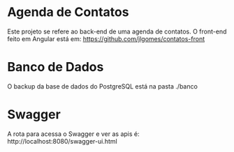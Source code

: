 # Agenda de Contatos
Este projeto se refere ao back-end de uma agenda de contatos.
O front-end feito em Angular está em: https://github.com/jlgomes/contatos-front

# Banco de Dados
O backup da base de dados do PostgreSQL está na pasta ./banco

# Swagger
A rota para acessa o Swagger e ver as apis é: http://localhost:8080/swagger-ui.html
